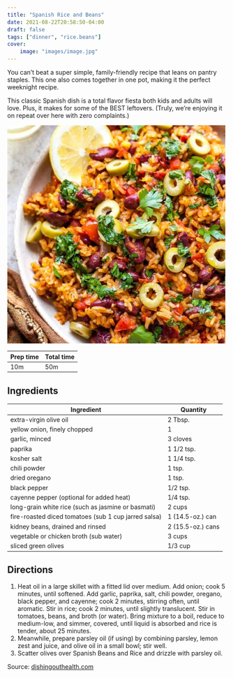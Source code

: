 ```yaml
---
title: "Spanish Rice and Beans"
date: 2021-08-22T20:58:50-04:00
draft: false
tags: ["dinner", "rice.beans"]
cover:
    image: "images/image.jpg"
---
```



You can’t beat a super simple, family-friendly recipe that leans on pantry staples. This one also comes together in one pot, making it the perfect weeknight recipe.

This classic Spanish dish is a total flavor fiesta both kids and adults will love. Plus, it makes for some of the BEST leftovers. (Truly, we’re enjoying it on repeat over here with zero complaints.)

![](images/image.jpg)

|Prep time|Total time|
--- | ---
|10m|50m|


## Ingredients

|Ingredient|Quantity|
--- | ---
extra-virgin olive oil|2 Tbsp. 
yellow onion, finely chopped|1
garlic, minced|3 cloves
paprika|1 1/2 tsp. 
kosher salt|1 1/4 tsp. 
chili powder|1 tsp. 
dried oregano|1 tsp. 
black pepper|1/2 tsp. 
cayenne pepper (optional for added heat)|1/4 tsp. 
long-grain white rice (such as jasmine or basmati)|2 cups 
fire-roasted diced tomatoes (sub 1 cup jarred salsa)|1 (14.5-oz.) can 
kidney beans, drained and rinsed|2 (15.5-oz.) cans 
vegetable or chicken broth (sub water)|3 cups 
sliced green olives|1/3 cup 

## Directions

1.  Heat oil in a large skillet with a fitted lid over medium. Add onion; cook 5 minutes, until softened. Add garlic, paprika, salt, chili powder, oregano, black pepper, and cayenne; cook 2 minutes, stirring often, until aromatic. Stir in rice; cook 2 minutes, until slightly translucent. Stir in tomatoes, beans, and broth (or water). Bring mixture to a boil, reduce to medium-low, and simmer, covered, until liquid is absorbed and rice is tender, about 25 minutes.
1. Meanwhile, prepare parsley oil (if using) by combining parsley, lemon zest and juice, and olive oil in a small bowl; stir well.
1. Scatter olives over Spanish Beans and Rice and drizzle with parsley oil.


Source: [dishingouthealth.com](https://dishingouthealth.com/spanish-rice-and-beans-one-pot/)

